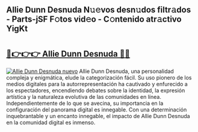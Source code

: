 ## Allie Dunn Desnuda N𝚞𝚎vos desn𝚞dos filtr𝚊dos - Parts-jSF F𝚘tos vid𝚎o - C𝚘ntenido atr𝚊ctivo YigKt

# <h2><a href="http://mbdegn.tromn.icu/?c=Allie+Dunn+Desnuda">🔗👉👉👉 Allie Dunn Desnuda 🔗🔗</a></h2>

[![Allie Dunn Desnuda nuevo](https://i.imgur.com/pEAQMta.gif)](http://mbdegn.tromn.icu/?c=Allie+Dunn+Desnuda)
Allie Dunn Desnuda, una personalidad compleja y enigmática, elude la categorización fácil. Su uso pionero de los medios digitales para la autorrepresentación ha cautivado y enfurecido a los espectadores, encendiendo debates sobre la identidad, la expresión artística y la naturaleza evolutiva de las comunidades en línea. Independientemente de lo que se avecina, su importancia en la configuración del panorama digital es innegable. Con una determinación inquebrantable y un encanto innegable, el impacto de Allie Dunn Desnuda en la comunidad digital es inmenso.
